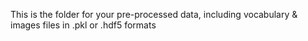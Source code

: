 This is the folder for your pre-processed data, including vocabulary & images files in .pkl or .hdf5 formats